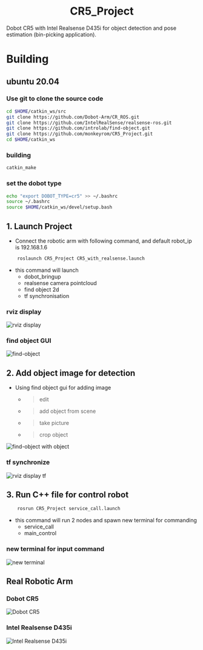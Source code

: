 # <center>CR5_Project</center>

Dobot CR5 with Intel Realsense D435i for object detection and pose estimation (bin-picking application).

# Building

## ubuntu 20.04

### Use git to clone the source code
```sh
cd $HOME/catkin_ws/src
git clone https://github.com/Dobot-Arm/CR_ROS.git
git clone https://github.com/IntelRealSense/realsense-ros.git
git clone https://github.com/introlab/find-object.git
git clone https://github.com/monkeyrom/CR5_Project.git
cd $HOME/catkin_ws
```

### building
```sh
catkin_make
```
### set the dobot type
```sh
echo "export DOBOT_TYPE=cr5" >> ~/.bashrc
source ~/.bashrc
source $HOME/catkin_ws/devel/setup.bash
```

## 1.  Launch Project

* Connect the robotic arm with following command, and default robot_ip is 192.168.1.6 

```sh
    roslaunch CR5_Project CR5_with_realsense.launch
```

* this command will launch 
  - dobot_bringup
  - realsense camera pointcloud
  - find object 2d
  - tf synchronisation

### rviz display

![rviz display](./rviz.png)

### find object GUI

![find-object](./findobject.png)

## 2.  Add object image for detection

* Using find object gui for adding image
  - > edit
  - > add object from scene
  - > take picture
  - > crop object

![find-object with object](./findobject2.png)

### tf synchronize

![rviz display tf](./rviz2.png)

## 3.  Run C++ file for control robot

```sh
    rosrun CR5_Project service_call.launch
```

* this command will run 2 nodes and spawn new terminal for commanding
  - service_call
  - main_control

### new terminal for input command
![new terminal](./maincontrol.png)

## Real Robotic Arm

### Dobot CR5 
![Dobot CR5](./dobot1.jpg)

### Intel Realsense D435i
![Intel Realsense D435i](./dobot2.jpg)
